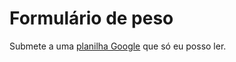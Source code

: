 # Formulário de peso

Submete a uma [planilha Google](https://docs.google.com/spreadsheets/d/1Y7ttLP6_C-2oPxTtwni5ABdkcxKLu8CDtPsXOolyQWU/edit?usp=sharing) que só eu posso ler.



